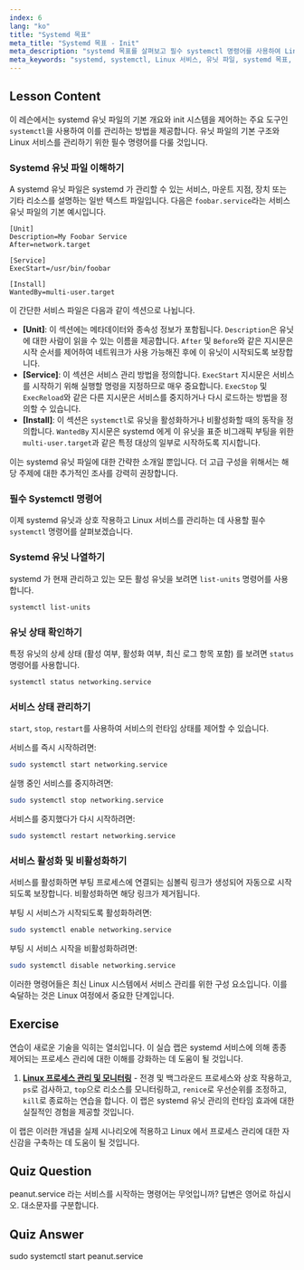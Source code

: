 ```yaml
---
index: 6
lang: "ko"
title: "Systemd 목표"
meta_title: "Systemd 목표 - Init"
meta_description: "systemd 목표를 살펴보고 필수 systemctl 명령어를 사용하여 Linux 서비스를 관리하는 방법을 알아보세요. 이 가이드는 systemd 유닛 파일 기본 사항, 서비스 시작, 중지 및 활성화 방법, 상태 확인 방법을 다룹니다."
meta_keywords: "systemd, systemctl, Linux 서비스, 유닛 파일, systemd 목표, 서비스 관리, systemd 유닛, 초보자, 튜토리얼, 가이드, Linux 명령어"
---
```


## Lesson Content

이 레슨에서는 systemd 유닛 파일의 기본 개요와 init 시스템을 제어하는 주요 도구인 `systemctl`을 사용하여 이를 관리하는 방법을 제공합니다. 유닛 파일의 기본 구조와 Linux 서비스를 관리하기 위한 필수 명령어를 다룰 것입니다.

### Systemd 유닛 파일 이해하기

A systemd 유닛 파일은 systemd 가 관리할 수 있는 서비스, 마운트 지점, 장치 또는 기타 리소스를 설명하는 일반 텍스트 파일입니다. 다음은 `foobar.service`라는 서비스 유닛 파일의 기본 예시입니다.

```
[Unit]
Description=My Foobar Service
After=network.target

[Service]
ExecStart=/usr/bin/foobar

[Install]
WantedBy=multi-user.target
```

이 간단한 서비스 파일은 다음과 같이 섹션으로 나뉩니다.

- **[Unit]**: 이 섹션에는 메타데이터와 종속성 정보가 포함됩니다. `Description`은 유닛에 대한 사람이 읽을 수 있는 이름을 제공합니다. `After` 및 `Before`와 같은 지시문은 시작 순서를 제어하여 네트워크가 사용 가능해진 후에 이 유닛이 시작되도록 보장합니다.
- **[Service]**: 이 섹션은 서비스 관리 방법을 정의합니다. `ExecStart` 지시문은 서비스를 시작하기 위해 실행할 명령을 지정하므로 매우 중요합니다. `ExecStop` 및 `ExecReload`와 같은 다른 지시문은 서비스를 중지하거나 다시 로드하는 방법을 정의할 수 있습니다.
- **[Install]**: 이 섹션은 `systemctl`로 유닛을 활성화하거나 비활성화할 때의 동작을 정의합니다. `WantedBy` 지시문은 systemd 에게 이 유닛을 표준 비그래픽 부팅을 위한 `multi-user.target`과 같은 특정 대상의 일부로 시작하도록 지시합니다.

이는 systemd 유닛 파일에 대한 간략한 소개일 뿐입니다. 더 고급 구성을 위해서는 해당 주제에 대한 추가적인 조사를 강력히 권장합니다.

### 필수 Systemctl 명령어

이제 systemd 유닛과 상호 작용하고 Linux 서비스를 관리하는 데 사용할 필수 `systemctl` 명령어를 살펴보겠습니다.

### Systemd 유닛 나열하기

systemd 가 현재 관리하고 있는 모든 활성 유닛을 보려면 `list-units` 명령어를 사용합니다.

```bash
systemctl list-units
```

### 유닛 상태 확인하기

특정 유닛의 상세 상태 (활성 여부, 활성화 여부, 최신 로그 항목 포함) 를 보려면 `status` 명령어를 사용합니다.

```bash
systemctl status networking.service
```

### 서비스 상태 관리하기

`start`, `stop`, `restart`를 사용하여 서비스의 런타임 상태를 제어할 수 있습니다.

서비스를 즉시 시작하려면:

```bash
sudo systemctl start networking.service
```

실행 중인 서비스를 중지하려면:

```bash
sudo systemctl stop networking.service
```

서비스를 중지했다가 다시 시작하려면:

```bash
sudo systemctl restart networking.service
```

### 서비스 활성화 및 비활성화하기

서비스를 활성화하면 부팅 프로세스에 연결되는 심볼릭 링크가 생성되어 자동으로 시작되도록 보장합니다. 비활성화하면 해당 링크가 제거됩니다.

부팅 시 서비스가 시작되도록 활성화하려면:

```bash
sudo systemctl enable networking.service
```

부팅 시 서비스 시작을 비활성화하려면:

```bash
sudo systemctl disable networking.service
```

이러한 명령어들은 최신 Linux 시스템에서 서비스 관리를 위한 구성 요소입니다. 이를 숙달하는 것은 Linux 여정에서 중요한 단계입니다.

## Exercise

연습이 새로운 기술을 익히는 열쇠입니다. 이 실습 랩은 systemd 서비스에 의해 종종 제어되는 프로세스 관리에 대한 이해를 강화하는 데 도움이 될 것입니다.

1. **[Linux 프로세스 관리 및 모니터링](https://labex.io/ko/labs/comptia-manage-and-monitor-linux-processes-590864)** - 전경 및 백그라운드 프로세스와 상호 작용하고, `ps`로 검사하고, `top`으로 리소스를 모니터링하고, `renice`로 우선순위를 조정하고, `kill`로 종료하는 연습을 합니다. 이 랩은 systemd 유닛 관리의 런타임 효과에 대한 실질적인 경험을 제공할 것입니다.

이 랩은 이러한 개념을 실제 시나리오에 적용하고 Linux 에서 프로세스 관리에 대한 자신감을 구축하는 데 도움이 될 것입니다.

## Quiz Question

peanut.service 라는 서비스를 시작하는 명령어는 무엇입니까? 답변은 영어로 하십시오. 대소문자를 구분합니다.

## Quiz Answer

sudo systemctl start peanut.service
